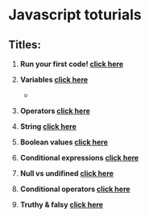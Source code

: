# Javascript toturials

## Titles:

<ol>
  <li><p><strong>Run your first code! <a href="./lesson01/index.js">click here<a/></strong></p></li>
  <li>
    <p><strong>Variables <a href="./lesson02/index.js">click here<a/></strong></p>
    <ul>
      <li><p><var, let, const</p></li>
    </ul>
  </li> 
  <li><p><strong>Operators <a href="./lesson03/index.js">click here<a/></strong></p></li>
  <li><p><strong>String <a href="./lesson04/index.js">click here<a/></strong></p></li>
  <li><p><strong>Boolean values <a href="./lesson05/index.js">click here<a/></strong></p></li>
  <li><p><strong>Conditional expressions <a href="./lesson06/index.js">click here<a/></strong></p></li>
  <li><p><strong>Null vs undifined <a href="./lesson07/index.js">click here<a/></strong></p></li>
  <li><p><strong>Conditional operators <a href="./lesson08/index.js">click here<a/></strong></p></li>
  <li><p><strong>Truthy & falsy <a href="./lesson09/index.js">click here<a/></strong></p></li>
  
</ol>

